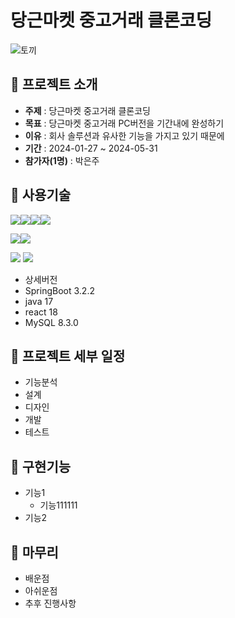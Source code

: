 당근마켓 중고거래 클론코딩
=============
![토끼](https://www.bizhankook.com/upload/bk/article/202108/thumb/22368-53134-sample.png)

## :rabbit2:  프로젝트 소개
* **주제** : 당근마켓 중고거래 클론코딩
* **목표** : 당근마켓 중고거래 PC버전을 기간내에 완성하기
* **이유** : 회사 솔루션과 유사한 기능을 가지고 있기 때문에 
* **기간** : 2024-01-27 ~ 2024-05-31 
* **참가자(1명)** : 박은주

## :rabbit2: 사용기술
<img src="https://img.shields.io/badge/html5-E34F26?style=for-the-badge&logo=html5&logoColor=white"><img src="https://img.shields.io/badge/css-1572B6?style=for-the-badge&logo=css3&logoColor=white"><img src="https://img.shields.io/badge/javascript-F7DF1E?style=for-the-badge&logo=javascript&logoColor=black"><img src="https://img.shields.io/badge/react-61DAFB?style=for-the-badge&logo=react&logoColor=black"> 

<img src="https://img.shields.io/badge/java-007396?style=for-the-badge&logo=java&logoColor=white"><img src="https://img.shields.io/badge/springboot-6DB33F?style=for-the-badge&logo=springboot&logoColor=white">

<img src="https://img.shields.io/badge/mysql-4479A1?style=for-the-badge&logo=mysql&logoColor=white">
<img src="https://img.shields.io/badge/git-F05032?style=for-the-badge&logo=git&logoColor=white">

+ 상세버전
+ SpringBoot 3.2.2
+ java 17
+ react 18
+ MySQL 8.3.0

## :rabbit2: 프로젝트 세부 일정
+ 기능분석
+ 설계
+ 디자인
+ 개발
+ 테스트

## :rabbit2:  구현기능
+ 기능1
  + 기능111111
+ 기능2

## :rabbit2:  마무리
+ 배운점
+ 아쉬운점
+ 추후 진행사항
  
